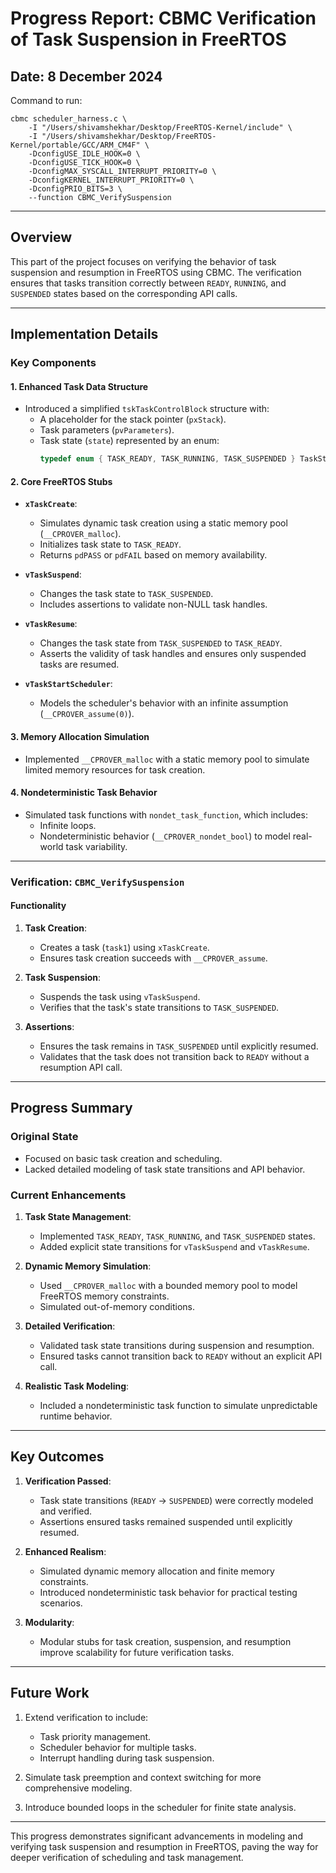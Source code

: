 # **Progress Report: CBMC Verification of Task Suspension in FreeRTOS**

## **Date: 8 December 2024**

Command to run:

```
cbmc scheduler_harness.c \
    -I "/Users/shivamshekhar/Desktop/FreeRTOS-Kernel/include" \
    -I "/Users/shivamshekhar/Desktop/FreeRTOS-Kernel/portable/GCC/ARM_CM4F" \
    -DconfigUSE_IDLE_HOOK=0 \
    -DconfigUSE_TICK_HOOK=0 \
    -DconfigMAX_SYSCALL_INTERRUPT_PRIORITY=0 \
    -DconfigKERNEL_INTERRUPT_PRIORITY=0 \
    -DconfigPRIO_BITS=3 \
    --function CBMC_VerifySuspension
```

---

## **Overview**

This part of the project focuses on verifying the behavior of task suspension and resumption in FreeRTOS using CBMC. The verification ensures that tasks transition correctly between `READY`, `RUNNING`, and `SUSPENDED` states based on the corresponding API calls.

---

## **Implementation Details**

### **Key Components**

#### **1. Enhanced Task Data Structure**

- Introduced a simplified `tskTaskControlBlock` structure with:
  - A placeholder for the stack pointer (`pxStack`).
  - Task parameters (`pvParameters`).
  - Task state (`state`) represented by an enum:
    ```c
    typedef enum { TASK_READY, TASK_RUNNING, TASK_SUSPENDED } TaskState;
    ```

#### **2. Core FreeRTOS Stubs**

- **`xTaskCreate`**:
  - Simulates dynamic task creation using a static memory pool (`__CPROVER_malloc`).
  - Initializes task state to `TASK_READY`.
  - Returns `pdPASS` or `pdFAIL` based on memory availability.
- **`vTaskSuspend`**:
  - Changes the task state to `TASK_SUSPENDED`.
  - Includes assertions to validate non-NULL task handles.
- **`vTaskResume`**:

  - Changes the task state from `TASK_SUSPENDED` to `TASK_READY`.
  - Asserts the validity of task handles and ensures only suspended tasks are resumed.

- **`vTaskStartScheduler`**:
  - Models the scheduler's behavior with an infinite assumption (`__CPROVER_assume(0)`).

#### **3. Memory Allocation Simulation**

- Implemented `__CPROVER_malloc` with a static memory pool to simulate limited memory resources for task creation.

#### **4. Nondeterministic Task Behavior**

- Simulated task functions with `nondet_task_function`, which includes:
  - Infinite loops.
  - Nondeterministic behavior (`__CPROVER_nondet_bool`) to model real-world task variability.

---

### **Verification: `CBMC_VerifySuspension`**

#### **Functionality**

1. **Task Creation**:

   - Creates a task (`task1`) using `xTaskCreate`.
   - Ensures task creation succeeds with `__CPROVER_assume`.

2. **Task Suspension**:

   - Suspends the task using `vTaskSuspend`.
   - Verifies that the task's state transitions to `TASK_SUSPENDED`.

3. **Assertions**:
   - Ensures the task remains in `TASK_SUSPENDED` until explicitly resumed.
   - Validates that the task does not transition back to `READY` without a resumption API call.

---

## **Progress Summary**

### **Original State**

- Focused on basic task creation and scheduling.
- Lacked detailed modeling of task state transitions and API behavior.

### **Current Enhancements**

1. **Task State Management**:

   - Implemented `TASK_READY`, `TASK_RUNNING`, and `TASK_SUSPENDED` states.
   - Added explicit state transitions for `vTaskSuspend` and `vTaskResume`.

2. **Dynamic Memory Simulation**:

   - Used `__CPROVER_malloc` with a bounded memory pool to model FreeRTOS memory constraints.
   - Simulated out-of-memory conditions.

3. **Detailed Verification**:

   - Validated task state transitions during suspension and resumption.
   - Ensured tasks cannot transition back to `READY` without an explicit API call.

4. **Realistic Task Modeling**:
   - Included a nondeterministic task function to simulate unpredictable runtime behavior.

---

## **Key Outcomes**

1. **Verification Passed**:

   - Task state transitions (`READY` → `SUSPENDED`) were correctly modeled and verified.
   - Assertions ensured tasks remained suspended until explicitly resumed.

2. **Enhanced Realism**:

   - Simulated dynamic memory allocation and finite memory constraints.
   - Introduced nondeterministic task behavior for practical testing scenarios.

3. **Modularity**:
   - Modular stubs for task creation, suspension, and resumption improve scalability for future verification tasks.

---

## **Future Work**

1. Extend verification to include:

   - Task priority management.
   - Scheduler behavior for multiple tasks.
   - Interrupt handling during task suspension.

2. Simulate task preemption and context switching for more comprehensive modeling.

3. Introduce bounded loops in the scheduler for finite state analysis.

---

This progress demonstrates significant advancements in modeling and verifying task suspension and resumption in FreeRTOS, paving the way for deeper verification of scheduling and task management.
